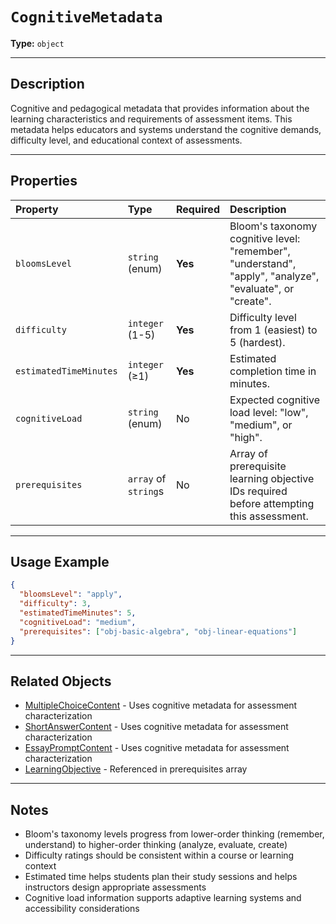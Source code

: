 # `CognitiveMetadata`

**Type:** `object`

---

## Description

Cognitive and pedagogical metadata that provides information about the learning characteristics and requirements of assessment items. This metadata helps educators and systems understand the cognitive demands, difficulty level, and educational context of assessments.

---

## Properties

| Property | Type | Required | Description |
| :--- | :--- | :--- | :--- |
| `bloomsLevel` | `string` (enum) | **Yes** | Bloom's taxonomy cognitive level: "remember", "understand", "apply", "analyze", "evaluate", or "create". |
| `difficulty` | `integer` (1-5) | **Yes** | Difficulty level from 1 (easiest) to 5 (hardest). |
| `estimatedTimeMinutes` | `integer` (≥1) | **Yes** | Estimated completion time in minutes. |
| `cognitiveLoad` | `string` (enum) | No | Expected cognitive load level: "low", "medium", or "high". |
| `prerequisites` | `array` of `string`s | No | Array of prerequisite learning objective IDs required before attempting this assessment. |

---

## Usage Example

```json
{
  "bloomsLevel": "apply",
  "difficulty": 3,
  "estimatedTimeMinutes": 5,
  "cognitiveLoad": "medium",
  "prerequisites": ["obj-basic-algebra", "obj-linear-equations"]
}
```

---

## Related Objects

- [MultipleChoiceContent](./MultipleChoiceContent.md) - Uses cognitive metadata for assessment characterization
- [ShortAnswerContent](./ShortAnswerContent.md) - Uses cognitive metadata for assessment characterization
- [EssayPromptContent](./EssayPromptContent.md) - Uses cognitive metadata for assessment characterization
- [LearningObjective](./LearningObjective.md) - Referenced in prerequisites array

---

## Notes

- Bloom's taxonomy levels progress from lower-order thinking (remember, understand) to higher-order thinking (analyze, evaluate, create)
- Difficulty ratings should be consistent within a course or learning context
- Estimated time helps students plan their study sessions and helps instructors design appropriate assessments
- Cognitive load information supports adaptive learning systems and accessibility considerations